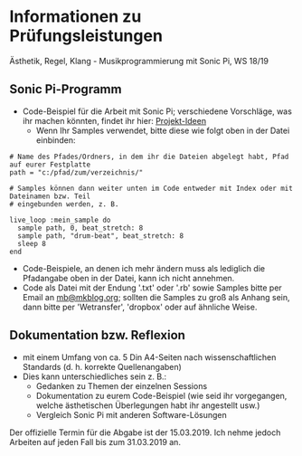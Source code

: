 # Informationen zu Prüfungsleistungen

Ästhetik, Regel, Klang - Musikprogrammierung mit Sonic Pi, WS 18/19

## Sonic Pi-Programm

* Code-Beispiel für die Arbeit mit Sonic Pi; verschiedene Vorschläge, was ihr machen könnten, findet ihr hier: [Projekt-Ideen](https://github.com/mbutz/sonicpi-leuphana-ws1819/blob/master/session-05-2019-01-09/project-ideas.md)
  * Wenn Ihr Samples verwendet, bitte diese wie folgt oben in der Datei einbinden:

```
# Name des Pfades/Ordners, in dem ihr die Dateien abgelegt habt, Pfad auf eurer Festplatte
path = "c:/pfad/zum/verzeichnis/"

# Samples können dann weiter unten im Code entweder mit Index oder mit Dateinamen bzw. Teil
# eingebunden werden, z. B.

live_loop :mein_sample do
  sample path, 0, beat_stretch: 8
  sample path, "drum-beat", beat_stretch: 8
  sleep 8
end

```

* Code-Beispiele, an denen ich mehr ändern muss als lediglich die Pfadangabe oben in der Datei, kann ich nicht annehmen.
* Code als Datei mit der Endung '.txt' oder '.rb' sowie Samples bitte per Email an mb@mkblog.org; sollten die Samples zu groß als Anhang sein, dann bitte per 'Wetransfer', 'dropbox' oder auf ähnliche Weise. 

## Dokumentation bzw. Reflexion 

* mit einem Umfang von ca. 5 Din A4-Seiten nach wissenschaftlichen Standards (d. h. korrekte Quellenangaben)
* Dies kann unterschiedliches sein z. B.:
  * Gedanken zu Themen der einzelnen Sessions
  * Dokumentation zu eurem Code-Beispiel (wie seid ihr vorgegangen, welche ästhetischen Überlegungen habt ihr angestellt usw.)
  * Vergleich Sonic Pi mit anderen Software-Lösungen

Der offizielle Termin für die Abgabe ist der 15.03.2019. Ich nehme jedoch Arbeiten auf jeden Fall bis zum 31.03.2019 an.
